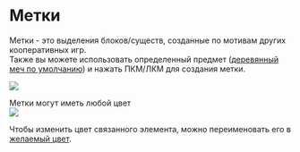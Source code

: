 # Метки
Метки - это выделения блоков/существ, созданные по мотивам других кооперативных игр.  
Также вы можете использовать определенный предмет ([деревянный меч по умолчанию](../../configuration/#commandmark)) и нажать ПКМ/ЛКМ для создания метки.

![](https://i.imgur.com/FNCy6w7.gif)

Метки могут иметь любой цвет  
![](https://i.imgur.com/sYsAbV6.png)

Чтобы изменить цвет связанного элемента, можно переименовать его в [желаемый цвет](https://hub.spigotmc.org/javadocs/bukkit/org/bukkit/Color.html).